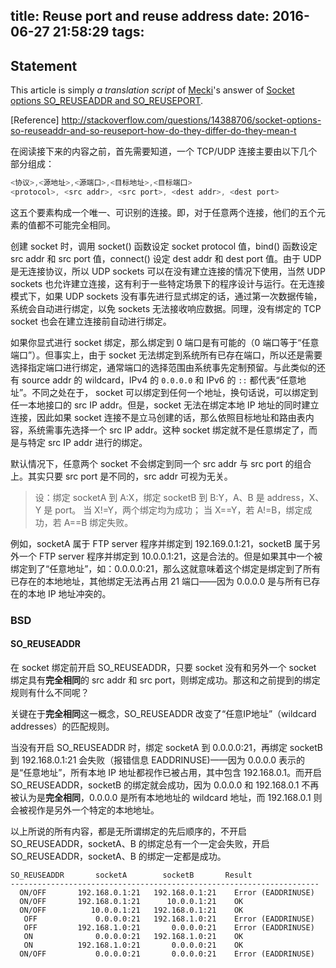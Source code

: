 title: Reuse port and reuse address
date: 2016-06-27 21:58:29
tags:
---
Statement
---

This article is simply *a translation script* of [Mecki](http://stackoverflow.com/users/15809/mecki)'s answer of [Socket options SO_REUSEADDR and SO_REUSEPORT](http://stackoverflow.com/questions/14388706/socket-options-so-reuseaddr-and-so-reuseport-how-do-they-differ-do-they-mean-t).

[Reference]
http://stackoverflow.com/questions/14388706/socket-options-so-reuseaddr-and-so-reuseport-how-do-they-differ-do-they-mean-t

在阅读接下来的内容之前，首先需要知道，一个 TCP/UDP 连接主要由以下几个部分组成：
```java
<协议>,<源地址>,<源端口>,<目标地址>,<目标端口>
<protocol>, <src addr>, <src port>, <dest addr>, <dest port>
```
这五个要素构成一个唯一、可识别的连接。即，对于任意两个连接，他们的五个元素的值都不可能完全相同。

创建 socket 时，调用 socket() 函数设定 socket protocol 值，bind() 函数设定 src addr 和 src port 值，connect() 设定 dest addr 和 dest port 值。由于 UDP 是无连接协议，所以 UDP sockets 可以在没有建立连接的情况下使用，当然 UDP sockets 也允许建立连接，这有利于一些特定场景下的程序设计与运行。在无连接模式下，如果 UDP sockets 没有事先进行显式绑定的话，通过第一次数据传输，系统会自动进行绑定，以免 sockets 无法接收响应数据。同理，没有绑定的 TCP socket 也会在建立连接前自动进行绑定。

如果你显式进行 socket 绑定，那么绑定到 0 端口是有可能的（0 端口等于“任意端口”）。但事实上，由于 socket 无法绑定到系统所有已存在端口，所以还是需要选择指定端口进行绑定，通常端口的选择范围由系统事先定制预留。与此类似的还有 source addr 的 wildcard，IPv4 的 ``0.0.0.0`` 和 IPv6 的 ``::`` 都代表“任意地址”。不同之处在于， socket 可以绑定到任何一个地址，换句话说，可以绑定到任一本地接口的 src IP addr。但是，socket 无法在绑定本地 IP 地址的同时建立连接，因此如果 socket 连接不是立马创建的话，那么依照目标地址和路由表内容，系统需事先选择一个 src IP addr。这种 socket 绑定就不是任意绑定了，而是与特定 src IP addr 进行的绑定。

默认情况下，任意两个 socket 不会绑定到同一个 src addr 与 src port 的组合上。其实只要 src port 是不同的，src addr 可视为无关。

> 设：绑定 socketA 到 A:X，绑定 socketB 到 B:Y，A、B 是 address，X、Y 是 port。
当 X!=Y，两个绑定均为成功；
当 X==Y，若 A!=B，绑定成功，若 A==B 绑定失败。

例如，socketA 属于 FTP server 程序并绑定到 192.169.0.1:21，socketB 属于另外一个 FTP server 程序并绑定到 10.0.0.1:21，这是合法的。但是如果其中一个被绑定到了“任意地址”，如：0.0.0.0:21，那么这就意味着这个绑定是绑定到了所有已存在的本地地址，其他绑定无法再占用 21 端口——因为 0.0.0.0 是与所有已存在的本地 IP 地址冲突的。

### BSD
#### SO_REUSEADDR
在 socket 绑定前开启 SO_REUSEADDR，只要 socket 没有和另外一个 socket 绑定具有**完全相同**的 src addr 和 src port，则绑定成功。那这和之前提到的绑定规则有什么不同呢？

关键在于**完全相同**这一概念，SO_REUSEADDR 改变了“任意IP地址”（wildcard addresses）的匹配规则。

当没有开启 SO_REUSEADDR 时，绑定 socketA 到 0.0.0.0:21，再绑定 socketB 到 192.168.0.1:21 会失败（报错信息 EADDRINUSE)——因为 0.0.0.0 表示的是“任意地址”，所有本地 IP 地址都视作已被占用，其中包含 192.168.0.1。而开启 SO_REUSEADDR，socketB 的绑定就会成功，因为 0.0.0.0 和 192.168.0.1 不再被认为是**完全相同**，0.0.0.0 是所有本地地址的 wildcard 地址，而 192.168.0.1 则会被视作是另外一个特定的本地地址。

以上所说的所有内容，都是无所谓绑定的先后顺序的，不开启 SO_REUSEADDR，socketA、B 的绑定总有一个一定会失败，开启 SO_REUSEADDR，socketA、B 的绑定一定都是成功。

```
SO_REUSEADDR       socketA        socketB       Result
---------------------------------------------------------------------
  ON/OFF       192.168.0.1:21   192.168.0.1:21    Error (EADDRINUSE)
  ON/OFF       192.168.0.1:21      10.0.0.1:21    OK
  ON/OFF          10.0.0.1:21   192.168.0.1:21    OK
   OFF             0.0.0.0:21   192.168.1.0:21    Error (EADDRINUSE)
   OFF         192.168.1.0:21       0.0.0.0:21    Error (EADDRINUSE)
   ON              0.0.0.0:21   192.168.1.0:21    OK
   ON          192.168.1.0:21       0.0.0.0:21    OK
  ON/OFF           0.0.0.0:21       0.0.0.0:21    Error (EADDRINUSE)
```